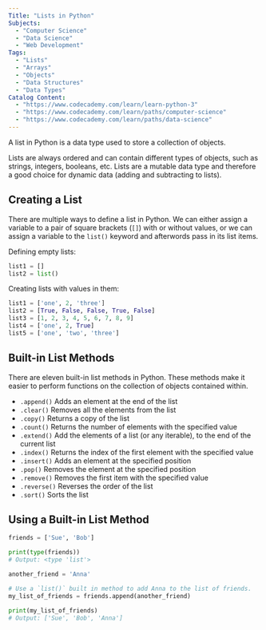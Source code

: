 ```yaml
---
Title: "Lists in Python"
Subjects:
  - "Computer Science"
  - "Data Science"
  - "Web Development"
Tags:
  - "Lists"
  - "Arrays"
  - "Objects"
  - "Data Structures"
  - "Data Types"
Catalog Content:
  - "https://www.codecademy.com/learn/learn-python-3"
  - "https://www.codecademy.com/learn/paths/computer-science"
  - "https://www.codecademy.com/learn/paths/data-science"
---
```


A list in Python is a data type used to store a collection of objects. 

Lists are always ordered and can contain different types of objects, such as strings, integers, booleans, etc. Lists are a mutable data type and therefore a good choice for dynamic data (adding and subtracting to lists).

## Creating a List

There are multiple ways to define a list in Python. We can either assign a variable to a pair of square brackets (`[]`) with or without values, or we can assign a variable to the `list()` keyword and afterwords pass in its list items. 

Defining empty lists:

```py
list1 = [] 
list2 = list()
```

Creating lists with values in them:

```py
list1 = ['one', 2, 'three']
list2 = [True, False, False, True, False]
list3 = [1, 2, 3, 4, 5, 6, 7, 8, 9]
list4 = ['one', 2, True]
list5 = ['one', 'two', 'three']
```

## Built-in List Methods

There are eleven built-in list methods in Python. These methods make it easier to perform functions on the collection of objects contained within.

- `.append()` Adds an element at the end of the list
- `.clear()` Removes all the elements from the list
- `.copy()`  Returns a copy of the list
- `.count()` Returns the number of elements with the specified value
- `.extend()` Add the elements of a list (or any iterable), to the end of the current list
- `.index()` Returns the index of the first element with the specified value
- `.insert()` Adds an element at the specified position
- `.pop()` Removes the element at the specified position
- `.remove()` Removes the first item with the specified value
- `.reverse()` Reverses the order of the list
- `.sort()` Sorts the list

## Using a Built-in List Method

```py
friends = ['Sue', 'Bob']

print(type(friends))
# Output: <type 'list'>

another_friend = 'Anna'

# Use a `list()` built in method to add Anna to the list of friends.
my_list_of_friends = friends.append(another_friend)

print(my_list_of_friends)
# Output: ['Sue', 'Bob', 'Anna']
```
